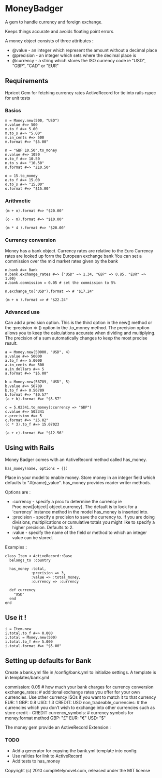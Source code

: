 # MoneyBadger

A gem to handle currency and foreign exchange.

Keeps things accurate and avoids floating point errors.

A money object consists of three attributes :

* @value - an integer which represent the amount without a decimal place
* @precision - an integer which sets where the decimal place is
* @currency - a string which stores the ISO currency code ie "USD", "GBP", "CAD" or "EUR"

## Requirements

Hpricot Gem for fetching currency rates
ActiveRecord for tie into rails
rspec for unit tests


### Basics

    m = Money.new(500, "USD")
    m.value #=> 500
    m.to_f #=> 5.00
    m.to_s #=> "5.00"
    m.in_cents #=> 500
    m.format #=> "$5.00"
    
    n = "GBP 10.50".to_money
    n.value #=> 1050
    n.to_f #=> 10.50
    n.to_s #=> "10.50"
    n.format #=> "£10.50"
    
    o = 15.to_money
    o.to_f #=> 15.00
    o.to_s #=> "15.00"
    o.format #=> "$15.00"

### Arithmetic

    (m + o).format #=> "$20.00"
    
    (o - m).format #=> "$10.00"
    
    (m * 4 ).format #=> "$20.00"

### Currency conversion

Money has a bank object.
Currency rates are relative to the Euro
Currency rates are looked up form the European exchange bank
You can set a commission over the mid market rates given by the bank

    n.bank #=> Bank
    n.bank.exchange_rates #=> {"USD" => 1.34, "GBP" => 0.85, "EUR" => 1.00}
    n.bank.commission = 0.05 # set the commission to 5%
    
    n.exchange_to("USD").format => # "$17.24"
    
    (m + n ).format => # "$22.24"

### Advanced use

Can add a precision option. This is the third option in the new() method or the :precision => () option in the .to_money method.
The precision option allows you to keep the calculations accurate when dividing and multiplying.
The precision of a sum automatically changes to keep the most precise result.

    a = Money.new(50000, "USD", 4)
    a.value #=> 50000
    a.to_f #=> 5.0000
    a.in_cents #=> 500
    a.in_dollars #=> 5
    a.format #=> "$5.00"
    
    b = Money.new(56789, "USD", 5)
    b.value #=> 56789
    b.to_f #=> 0.56789
    b.format #=> "$0.57"
    (a + b).format #=> "$5.57"
    
    c = 5.02341.to_money(:currency => "GBP")
    c.value #=> 502341
    c.precision #=> 5
    c.format #=> "£5.02"
    (c * 3).to_f #=> 15.07023
    
    (a + c).format #=> "$12.56"


## Using with Rails

Money Badger comes with an ActiveRecord method called has_money.

    has_money(name, options = {})

Place in your model to enable money. Store money in an integer field which defaults to "#{name}_value".
has_money provides reader writer methods.

Options are :

* :currency  - specify a proc to determine the currency ie Proc.new{|object| object.currency}. The default is to look for a 'currency' instance method in the model has_money is inserted into.
* :precision - specify a precision to save the currency to.  If you are doing divisions, multiplications or cumulative totals you might like to specify a higher precision. Defaults to 2.
* :value     - specify the name of the field or method to which an integer value can be stored.

Examples :

    class Item < ActiveRecord::Base
      belongs_to :country
      
      has_money :total, 
                :precision => 3, 
                :value => :total_money, 
                :currency => :currency
      
      def currency
        "USD"
      end
    end

## Use it !

    i = Item.new
    i.total.to_f #=> 0.000
    i.total = Money.new(500)
    i.total.to_f #=> 5.000
    i.total.format #=> "$5.00"

## Setting up defaults for Bank

Create a bank.yml file in /config/bank.yml to initialize settings. A template is in templates/bank.yml

commission: 0.05 # how much your bank charges for currency conversion
exchange_rates: # additional exchange rates you offer for your own currencies. Use other currency ISOs if you want to match it to that currency
  EUR: 1
  GBP: 0.8
  USD: 1.3
  CREDIT: USD
non_tradeable_currencies: # the currencies which you don't wish to exchange into other currencies such as store credit
    - CREDIT
currency_symbols: # currency symbols for money.format method
  GBP: "£"
  EUR: "€"
  USD: "$"

The money gem provide an ActiveRecord Extension :

### TODO

* Add a generator for copying the bank.yml template into config
* Use railties for link to ActiveRecord
* Add tests to has_money

Copyright (c) 2010 completelynovel.com, released under the MIT license
